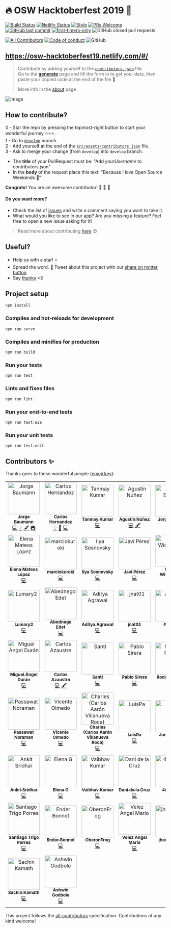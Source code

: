 # 🔥 OSW Hacktoberfest 2019 🎃

[![Build Status](https://action-badges.now.sh/OSWeekends/osw-hacktoberfest-2019?action=Node%20CI)](https://github.com/OSWeekends/osw-hacktoberfest-2019/actions)
[![Netlify Status](https://api.netlify.com/api/v1/badges/bb376a42-74ce-4038-ad1c-902a61c40550/deploy-status)](https://app.netlify.com/sites/osw-hacktoberfest19/deploys)
[![Style](https://img.shields.io/badge/code%20style-standard-brightgreen?style=flat-square)](https://img.shields.io/badge/code%20style-standard-brightgreen?style=flat-square)
[![PRs Welcome](https://img.shields.io/badge/PRs-welcome-brightgreen.svg?style=flat-square)](https://github.com/OSWeekends/osw-hacktoberfest-2019/pulls)
[![GitHub last commit](https://img.shields.io/github/last-commit/OSWeekends/osw-hacktoberfest-2019?style=flat-square)](https://github.com/OSWeekends/osw-hacktoberfest-2019/commits/master)
[![first-timers-only](https://img.shields.io/badge/first--timers--only-friendly-blue.svg?style=flat-square)](https://www.firsttimersonly.com/)
![GitHub closed pull requests](https://img.shields.io/github/issues-pr-closed/OSWeekends/osw-hacktoberfest-2019?style=flat-square)

[![All Contributors](https://img.shields.io/badge/all_contributors-51-orange.svg?style=flat-square)](#contributors)
[![Code of conduct](https://img.shields.io/badge/code%20of-conduct-ff69b4.svg?style=flat-square)](https://github.com/OSWeekends/osw-hacktoberfest-2019/blob/master/CODE_OF_CONDUCT.md)
![GitHub](https://img.shields.io/github/license/OSWeekends/osw-hacktoberfest-2019?color=blue&style=flat-square)


## https://osw-hacktoberfest19.netlify.com/#/


> Contribute by adding yourself to the [`contributors.json`](https://github.com/OSWeekends/osw-hacktoberfest-2019/blob/develop/src/assets/contributors.json) file.  
> Go to the [__generate__](https://osw-hacktoberfest19.netlify.com/#/generate) page and fill the form in to get your data, then paste your copied code at the end of the file 🥳
>
> More info in the [about](https://osw-hacktoberfest19.netlify.com/#/generate) page

![image](src/assets/img/generate.png)

## How to contribute?

0 - Star the repo by pressing the topmost-right button to start your wonderful journey ⭐️⭐️⭐️.  
1 - Go to [`develop`](https://github.com/OSWeekends/osw-hacktoberfest-2019/tree/develop) branch.  
2 - Add yourself at the end of the [`src/assets/contributors.json`](https://github.com/OSWeekends/osw-hacktoberfest-2019/blob/develop/src/assets/contributors.json) file.  
3 - Ask to merge your change (from `develop`) into `develop` branch.  
  - The **title** of your PullRequest must be: "Add _yourUsername_ to contributors.json"
  - In the **body** of the request place this text: "Because I love Open Source Weekends 💙"

__Congrats!__ You are an awesome contributor! 🎃 🎃 🎃

#### Do you want more?
- Check the list of [issues](https://github.com/OSWeekends/osw-hacktoberfest-2019/issues) and write a comment saying you want to take it.
- What would you like to see in our app? Are you missing a feature? Feel free to open a new issue asking for it!

> Read more about contributing [here](https://github.com/OSWeekends/osw-hacktoberfest-2019/blob/master/CONTRIBUTING.md) 😊


## Useful?

- Help us with a star! ⭐️ 
- Spread the word. 💙 Tweet about this project with our [share on twitter button](https://osw-hacktoberfest19.netlify.com/#/generate)
- Say [thanks](https://github.com/OSWeekends/osw-hacktoberfest-2019/issues/new?assignees=&labels=%3C3&template=say-thanks-.md&title=) <3

## Project setup
```
npm install
```

### Compiles and hot-reloads for development
```
npm run serve
```

### Compiles and minifies for production
```
npm run build
```

### Run your tests
```
npm run test
```

### Lints and fixes files
```
npm run lint
```

### Run your end-to-end tests
```
npm run test:e2e
```

### Run your unit tests
```
npm run test:unit
```


## Contributors ✨

Thanks goes to these wonderful people ([emoji key](https://allcontributors.org/docs/en/emoji-key)):

<!-- ALL-CONTRIBUTORS-LIST:START - Do not remove or modify this section -->
<!-- prettier-ignore -->
<table>
  <tr>
    <td align="center"><a href="https://twitter.com/baumannzone"><img src="https://avatars0.githubusercontent.com/u/5422102?v=4" width="100px;" alt="Jorge Baumann"/><br /><sub><b>Jorge Baumann</b></sub></a><br /><a href="https://github.com/OSWeekends/osw-hacktoberfest-2019/commits?author=baumannzone" title="Code">💻</a> <a href="#example-baumannzone" title="Examples">💡</a> <a href="#content-baumannzone" title="Content">🖋</a> <a href="#infra-baumannzone" title="Infrastructure (Hosting, Build-Tools, etc)">🚇</a></td>
    <td align="center"><a href="https://github.com/CodingCarlos"><img src="https://avatars3.githubusercontent.com/u/7394623?v=4" width="100px;" alt="Carlos Hernandez"/><br /><sub><b>Carlos Hernandez</b></sub></a><br /><a href="#example-CodingCarlos" title="Examples">💡</a> <a href="#ideas-CodingCarlos" title="Ideas, Planning, & Feedback">🤔</a> <a href="https://github.com/OSWeekends/osw-hacktoberfest-2019/commits?author=CodingCarlos" title="Code">💻</a></td>
    <td align="center"><a href="https://github.com/PseudoNerd"><img src="https://avatars3.githubusercontent.com/u/26699089?v=4" width="100px;" alt="Tanmay Kumar"/><br /><sub><b>Tanmay Kumar</b></sub></a><br /><a href="https://github.com/OSWeekends/osw-hacktoberfest-2019/commits?author=PseudoNerd" title="Code">💻</a></td>
    <td align="center"><a href="http://agusnez.github.io"><img src="https://avatars1.githubusercontent.com/u/15832553?v=4" width="100px;" alt="Agustín Núñez"/><br /><sub><b>Agustín Núñez</b></sub></a><br /><a href="https://github.com/OSWeekends/osw-hacktoberfest-2019/commits?author=Agusnez" title="Code">💻</a> <a href="#content-Agusnez" title="Content">🖋</a></td>
    <td align="center"><a href="https://github.com/jorge-bajana"><img src="https://avatars2.githubusercontent.com/u/47319388?v=4" width="100px;" alt="Jorge Bajaña"/><br /><sub><b>Jorge Bajaña</b></sub></a><br /><a href="https://github.com/OSWeekends/osw-hacktoberfest-2019/commits?author=jorge-bajana" title="Code">💻</a> <a href="https://github.com/OSWeekends/osw-hacktoberfest-2019/issues?q=author%3Ajorge-bajana" title="Bug reports">🐛</a></td>
    <td align="center"><a href="https://github.com/DanielOrmeno"><img src="https://avatars3.githubusercontent.com/u/7246206?v=4" width="100px;" alt="Daniel Ormeño"/><br /><sub><b>Daniel Ormeño</b></sub></a><br /><a href="https://github.com/OSWeekends/osw-hacktoberfest-2019/commits?author=DanielOrmeno" title="Code">💻</a> <a href="#ideas-DanielOrmeno" title="Ideas, Planning, & Feedback">🤔</a> <a href="#content-DanielOrmeno" title="Content">🖋</a></td>
    <td align="center"><a href="https://github.com/sergitxu"><img src="https://avatars3.githubusercontent.com/u/16776855?v=4" width="100px;" alt="Sergitxu"/><br /><sub><b>Sergitxu</b></sub></a><br /><a href="https://github.com/OSWeekends/osw-hacktoberfest-2019/commits?author=sergitxu" title="Code">💻</a></td>
  </tr>
  <tr>
    <td align="center"><a href="https://github.com/ElenaMLopez"><img src="https://avatars0.githubusercontent.com/u/27022503?v=4" width="100px;" alt="Elena Mateos López"/><br /><sub><b>Elena Mateos López</b></sub></a><br /><a href="https://github.com/OSWeekends/osw-hacktoberfest-2019/commits?author=ElenaMLopez" title="Code">💻</a></td>
    <td align="center"><a href="https://github.com/marciokuroki"><img src="https://avatars1.githubusercontent.com/u/13626200?v=4" width="100px;" alt="marciokuroki"/><br /><sub><b>marciokuroki</b></sub></a><br /><a href="https://github.com/OSWeekends/osw-hacktoberfest-2019/commits?author=marciokuroki" title="Code">💻</a></td>
    <td align="center"><a href="https://github.com/pashcovich"><img src="https://avatars3.githubusercontent.com/u/4571166?v=4" width="100px;" alt="Ilya Sosnovsky"/><br /><sub><b>Ilya Sosnovsky</b></sub></a><br /><a href="https://github.com/OSWeekends/osw-hacktoberfest-2019/commits?author=pashcovich" title="Code">💻</a></td>
    <td align="center"><a href="http://www.javiperezdepedro.com"><img src="https://avatars3.githubusercontent.com/u/662287?v=4" width="100px;" alt="Javi Pérez"/><br /><sub><b>Javi Pérez</b></sub></a><br /><a href="https://github.com/OSWeekends/osw-hacktoberfest-2019/commits?author=javimostoles" title="Code">💻</a></td>
    <td align="center"><a href="https://github.com/igihcksn"><img src="https://avatars2.githubusercontent.com/u/22608147?v=4" width="100px;" alt="Inggih Wicaksono"/><br /><sub><b>Inggih Wicaksono</b></sub></a><br /><a href="https://github.com/OSWeekends/osw-hacktoberfest-2019/commits?author=igihcksn" title="Code">💻</a></td>
    <td align="center"><a href="https://github.com/DeadReBorn"><img src="https://avatars2.githubusercontent.com/u/23313785?v=4" width="100px;" alt="DeadReBorn"/><br /><sub><b>DeadReBorn</b></sub></a><br /><a href="https://github.com/OSWeekends/osw-hacktoberfest-2019/commits?author=DeadReBorn" title="Code">💻</a> <a href="#business-DeadReBorn" title="Business development">💼</a> <a href="https://github.com/OSWeekends/osw-hacktoberfest-2019/issues?q=author%3ADeadReBorn" title="Bug reports">🐛</a></td>
    <td align="center"><a href="http://bloomod.com"><img src="https://avatars3.githubusercontent.com/u/1575830?v=4" width="100px;" alt="Sergio Morcuende"/><br /><sub><b>Sergio Morcuende</b></sub></a><br /><a href="https://github.com/OSWeekends/osw-hacktoberfest-2019/commits?author=smorcuend" title="Code">💻</a></td>
  </tr>
  <tr>
    <td align="center"><a href="https://github.com/Lumary2"><img src="https://avatars0.githubusercontent.com/u/46068592?v=4" width="100px;" alt="Lumary2"/><br /><sub><b>Lumary2</b></sub></a><br /><a href="https://github.com/OSWeekends/osw-hacktoberfest-2019/commits?author=Lumary2" title="Code">💻</a></td>
    <td align="center"><a href="http://nefilim.me"><img src="https://avatars0.githubusercontent.com/u/29050206?v=4" width="100px;" alt="Abednego Edet"/><br /><sub><b>Abednego Edet</b></sub></a><br /><a href="https://github.com/OSWeekends/osw-hacktoberfest-2019/commits?author=asapabedi" title="Code">💻</a></td>
    <td align="center"><a href="https://github.com/adiagr"><img src="https://avatars0.githubusercontent.com/u/21157331?v=4" width="100px;" alt="Aditya Agrawal"/><br /><sub><b>Aditya Agrawal</b></sub></a><br /><a href="https://github.com/OSWeekends/osw-hacktoberfest-2019/commits?author=adiagr" title="Code">💻</a></td>
    <td align="center"><a href="https://github.com/jnat01"><img src="https://avatars0.githubusercontent.com/u/26845642?v=4" width="100px;" alt="jnat01"/><br /><sub><b>jnat01</b></sub></a><br /><a href="https://github.com/OSWeekends/osw-hacktoberfest-2019/commits?author=jnat01" title="Code">💻</a></td>
    <td align="center"><a href="https://aitordb.com"><img src="https://avatars1.githubusercontent.com/u/6829526?v=4" width="100px;" alt="AitorDB"/><br /><sub><b>AitorDB</b></sub></a><br /><a href="https://github.com/OSWeekends/osw-hacktoberfest-2019/commits?author=AitorDB" title="Code">💻</a></td>
    <td align="center"><a href="http://jsmanrique.es"><img src="https://avatars0.githubusercontent.com/u/1178305?v=4" width="100px;" alt="Manrique Lopez"/><br /><sub><b>Manrique Lopez</b></sub></a><br /><a href="https://github.com/OSWeekends/osw-hacktoberfest-2019/commits?author=jsmanrique" title="Code">💻</a></td>
    <td align="center"><a href="https://github.com/mewcifur28"><img src="https://avatars3.githubusercontent.com/u/39668499?v=4" width="100px;" alt="Ishita Gambhir"/><br /><sub><b>Ishita Gambhir</b></sub></a><br /><a href="https://github.com/OSWeekends/osw-hacktoberfest-2019/commits?author=mewcifur28" title="Code">💻</a></td>
  </tr>
  <tr>
    <td align="center"><a href="https://midu.dev"><img src="https://avatars3.githubusercontent.com/u/1561955?v=4" width="100px;" alt="Miguel Ángel Durán"/><br /><sub><b>Miguel Ángel Durán</b></sub></a><br /><a href="https://github.com/OSWeekends/osw-hacktoberfest-2019/commits?author=midudev" title="Code">💻</a></td>
    <td align="center"><a href="https://carlosazaustre.es"><img src="https://avatars2.githubusercontent.com/u/650752?v=4" width="100px;" alt="Carlos Azaustre"/><br /><sub><b>Carlos Azaustre</b></sub></a><br /><a href="https://github.com/OSWeekends/osw-hacktoberfest-2019/commits?author=carlosazaustre" title="Code">💻</a> <a href="#content-carlosazaustre" title="Content">🖋</a></td>
    <td align="center"><a href="http://santiagomartin.dev"><img src="https://avatars2.githubusercontent.com/u/7255298?v=4" width="100px;" alt="Santi"/><br /><sub><b>Santi</b></sub></a><br /><a href="https://github.com/OSWeekends/osw-hacktoberfest-2019/commits?author=SantiMA10" title="Code">💻</a></td>
    <td align="center"><a href="https://pablosirera.com"><img src="https://avatars0.githubusercontent.com/u/25353031?v=4" width="100px;" alt="Pablo Sirera"/><br /><sub><b>Pablo Sirera</b></sub></a><br /><a href="https://github.com/OSWeekends/osw-hacktoberfest-2019/commits?author=pablosirera" title="Code">💻</a></td>
    <td align="center"><a href="http://about.me/royopa"><img src="https://avatars3.githubusercontent.com/u/442991?v=4" width="100px;" alt="Rodrigo Prado"/><br /><sub><b>Rodrigo Prado</b></sub></a><br /><a href="https://github.com/OSWeekends/osw-hacktoberfest-2019/commits?author=royopa" title="Code">💻</a></td>
    <td align="center"><a href="https://github.com/Prakash-sa"><img src="https://avatars0.githubusercontent.com/u/35262074?v=4" width="100px;" alt="Prakash Saini"/><br /><sub><b>Prakash Saini</b></sub></a><br /><a href="https://github.com/OSWeekends/osw-hacktoberfest-2019/commits?author=Prakash-sa" title="Code">💻</a></td>
    <td align="center"><a href="http://www.falc0n.es"><img src="https://avatars0.githubusercontent.com/u/2099350?v=4" width="100px;" alt="Miguel Angel Falcón Muñoz"/><br /><sub><b>Miguel Angel Falcón Muñoz</b></sub></a><br /><a href="https://github.com/OSWeekends/osw-hacktoberfest-2019/commits?author=falconmfm" title="Code">💻</a></td>
  </tr>
  <tr>
    <td align="center"><a href="https://github.com/NotRealPaz"><img src="https://avatars3.githubusercontent.com/u/26038500?v=4" width="100px;" alt="Passawat Noraman"/><br /><sub><b>Passawat Noraman</b></sub></a><br /><a href="https://github.com/OSWeekends/osw-hacktoberfest-2019/commits?author=NotRealPaz" title="Code">💻</a></td>
    <td align="center"><a href="https://github.com/volmedo"><img src="https://avatars3.githubusercontent.com/u/16189413?v=4" width="100px;" alt="Vicente Olmedo"/><br /><sub><b>Vicente Olmedo</b></sub></a><br /><a href="https://github.com/OSWeekends/osw-hacktoberfest-2019/commits?author=volmedo" title="Code">💻</a></td>
    <td align="center"><a href="https://cavr.dev"><img src="https://avatars3.githubusercontent.com/u/3741142?v=4" width="100px;" alt="Charles (Carlos Aarón Villanueva Roca)"/><br /><sub><b>Charles (Carlos Aarón Villanueva Roca)</b></sub></a><br /><a href="https://github.com/OSWeekends/osw-hacktoberfest-2019/commits?author=cavr" title="Code">💻</a></td>
    <td align="center"><a href="https://luispa.dev"><img src="https://avatars0.githubusercontent.com/u/22195501?v=4" width="100px;" alt="LuisPa"/><br /><sub><b>LuisPa</b></sub></a><br /><a href="https://github.com/OSWeekends/osw-hacktoberfest-2019/commits?author=LuisPaGarcia" title="Code">💻</a></td>
    <td align="center"><a href="https://github.com/juniorUsca"><img src="https://avatars2.githubusercontent.com/u/8844348?v=4" width="100px;" alt="Junior Usca"/><br /><sub><b>Junior Usca</b></sub></a><br /><a href="https://github.com/OSWeekends/osw-hacktoberfest-2019/commits?author=juniorUsca" title="Code">💻</a></td>
    <td align="center"><a href="https://www.linkedin.com/in/anibalajt/"><img src="https://avatars3.githubusercontent.com/u/2723625?v=4" width="100px;" alt="andres jaraba"/><br /><sub><b>andres jaraba</b></sub></a><br /><a href="https://github.com/OSWeekends/osw-hacktoberfest-2019/commits?author=anibalajt" title="Code">💻</a></td>
    <td align="center"><a href="https://efrenmartinez.github.io/"><img src="https://avatars2.githubusercontent.com/u/10801400?v=4" width="100px;" alt="Efrén Martínez Rodríguez"/><br /><sub><b>Efrén Martínez Rodríguez</b></sub></a><br /><a href="https://github.com/OSWeekends/osw-hacktoberfest-2019/commits?author=efrenmartinez" title="Code">💻</a></td>
  </tr>
  <tr>
    <td align="center"><a href="http://www.linkedin.com/in/ankitsridhar/"><img src="https://avatars3.githubusercontent.com/u/36269838?v=4" width="100px;" alt="Ankit Sridhar"/><br /><sub><b>Ankit Sridhar</b></sub></a><br /><a href="https://github.com/OSWeekends/osw-hacktoberfest-2019/commits?author=ankitsridhar16" title="Code">💻</a></td>
    <td align="center"><a href="http://beelzenef.github.io"><img src="https://avatars3.githubusercontent.com/u/6389665?v=4" width="100px;" alt="Elena G"/><br /><sub><b>Elena G</b></sub></a><br /><a href="https://github.com/OSWeekends/osw-hacktoberfest-2019/commits?author=Beelzenef" title="Code">💻</a></td>
    <td align="center"><a href="https://www.iamvaibhavkr.me/"><img src="https://avatars1.githubusercontent.com/u/45658535?v=4" width="100px;" alt="Vaibhav Kumar"/><br /><sub><b>Vaibhav Kumar</b></sub></a><br /><a href="https://github.com/OSWeekends/osw-hacktoberfest-2019/commits?author=ivaibhavkr" title="Code">💻</a></td>
    <td align="center"><a href="https://delacruz.dev"><img src="https://avatars2.githubusercontent.com/u/5173869?v=4" width="100px;" alt="Dani de la Cruz"/><br /><sub><b>Dani de la Cruz</b></sub></a><br /><a href="https://github.com/OSWeekends/osw-hacktoberfest-2019/commits?author=delacruz-dev" title="Code">💻</a></td>
    <td align="center"><a href="https://github.com/4rturd13"><img src="https://avatars2.githubusercontent.com/u/50093998?v=4" width="100px;" alt="4rturd13"/><br /><sub><b>4rturd13</b></sub></a><br /><a href="https://github.com/OSWeekends/osw-hacktoberfest-2019/commits?author=4rturd13" title="Code">💻</a></td>
    <td align="center"><a href="https://github.com/dubesar"><img src="https://avatars2.githubusercontent.com/u/38752758?v=4" width="100px;" alt="Sarvesh Dubey"/><br /><sub><b>Sarvesh Dubey</b></sub></a><br /><a href="https://github.com/OSWeekends/osw-hacktoberfest-2019/commits?author=dubesar" title="Code">💻</a></td>
    <td align="center"><a href="https://pbehre.in"><img src="https://avatars3.githubusercontent.com/u/7106809?v=4" width="100px;" alt="Pavitra Behre"/><br /><sub><b>Pavitra Behre</b></sub></a><br /><a href="https://github.com/OSWeekends/osw-hacktoberfest-2019/commits?author=pavitra14" title="Code">💻</a></td>
  </tr>
  <tr>
    <td align="center"><a href="https://www.linkedin.com/in/santiagotrigoporres/"><img src="https://avatars0.githubusercontent.com/u/22293570?v=4" width="100px;" alt="Santiago Trigo Porres"/><br /><sub><b>Santiago Trigo Porres</b></sub></a><br /><a href="https://github.com/OSWeekends/osw-hacktoberfest-2019/commits?author=trigoporres" title="Code">💻</a></td>
    <td align="center"><a href="https://enbonnet.me"><img src="https://avatars2.githubusercontent.com/u/13243693?v=4" width="100px;" alt="Ender Bonnet"/><br /><sub><b>Ender Bonnet</b></sub></a><br /><a href="https://github.com/OSWeekends/osw-hacktoberfest-2019/commits?author=enBonnet" title="Code">💻</a></td>
    <td align="center"><a href="https://github.com/st900278"><img src="https://avatars0.githubusercontent.com/u/1564121?v=4" width="100px;" alt="OberonFrog"/><br /><sub><b>OberonFrog</b></sub></a><br /><a href="https://github.com/OSWeekends/osw-hacktoberfest-2019/commits?author=st900278" title="Code">💻</a></td>
    <td align="center"><a href="https://github.com/Angel10050"><img src="https://avatars0.githubusercontent.com/u/50499606?v=4" width="100px;" alt="Velez Angel Mario"/><br /><sub><b>Velez Angel Mario</b></sub></a><br /><a href="https://github.com/OSWeekends/osw-hacktoberfest-2019/commits?author=Angel10050" title="Code">💻</a></td>
    <td align="center"><a href="https://github.com/joamarderije"><img src="https://avatars1.githubusercontent.com/u/5716623?v=4" width="100px;" alt="jhomz.derije"/><br /><sub><b>jhomz.derije</b></sub></a><br /><a href="https://github.com/OSWeekends/osw-hacktoberfest-2019/commits?author=joamarderije" title="Code">💻</a></td>
    <td align="center"><a href="https://codepen.io/merkund/"><img src="https://avatars1.githubusercontent.com/u/45009615?v=4" width="100px;" alt="Ann Herbik"/><br /><sub><b>Ann Herbik</b></sub></a><br /><a href="https://github.com/OSWeekends/osw-hacktoberfest-2019/commits?author=ann-dev" title="Code">💻</a> <a href="#question-ann-dev" title="Answering Questions">💬</a></td>
    <td align="center"><a href="https://github.com/cruiz24"><img src="https://avatars1.githubusercontent.com/u/33179956?v=4" width="100px;" alt="Abhi"/><br /><sub><b>Abhi</b></sub></a><br /><a href="https://github.com/OSWeekends/osw-hacktoberfest-2019/commits?author=cruiz24" title="Code">💻</a></td>
  </tr>
  <tr>
    <td align="center"><a href="https://github.com/s-a-c-h-i-n"><img src="https://avatars2.githubusercontent.com/u/30471507?v=4" width="100px;" alt="Sachin Kamath"/><br /><sub><b>Sachin Kamath</b></sub></a><br /><a href="https://github.com/OSWeekends/osw-hacktoberfest-2019/commits?author=s-a-c-h-i-n" title="Code">💻</a></td>
    <td align="center"><a href="http://ashvin-godbole.github.io"><img src="https://avatars0.githubusercontent.com/u/33014264?v=4" width="100px;" alt="Ashwin Godbole"/><br /><sub><b>Ashwin Godbole</b></sub></a><br /><a href="https://github.com/OSWeekends/osw-hacktoberfest-2019/commits?author=ashvin-godbole" title="Code">💻</a></td>
  </tr>
</table>

<!-- ALL-CONTRIBUTORS-LIST:END -->

This project follows the [all-contributors](https://github.com/all-contributors/all-contributors) specification. Contributions of any kind welcome!
